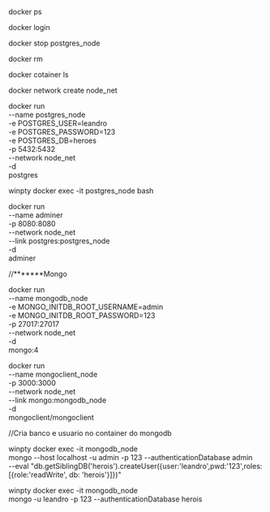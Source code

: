docker ps

docker login

docker stop postgres_node

docker rm <containter>

docker cotainer ls

docker network create node_net

docker run \
    --name postgres_node \
    -e POSTGRES_USER=leandro \
    -e POSTGRES_PASSWORD=123 \
    -e POSTGRES_DB=heroes \
    -p 5432:5432 \
    --network node_net  \
    -d \
    postgres

winpty docker exec -it postgres_node bash

docker run \
    --name adminer \
    -p 8080:8080 \
    --network node_net \
    --link postgres:postgres_node \
    -d \
    adminer

//*******Mongo 

docker run \
    --name mongodb_node \
    -e MONGO_INITDB_ROOT_USERNAME=admin \
    -e MONGO_INITDB_ROOT_PASSWORD=123 \
    -p 27017:27017 \
    --network node_net  \
    -d \
    mongo:4

docker run \
    --name mongoclient_node \
    -p 3000:3000 \
    --network node_net \
    --link mongo:mongodb_node \
    -d \
    mongoclient/mongoclient

//Cria banco e usuario no container do mongodb

winpty docker exec -it mongodb_node \
    mongo --host localhost -u admin -p 123 --authenticationDatabase admin \
    --eval "db.getSiblingDB('herois').createUser({user:'leandro',pwd:'123',roles:[{role:'readWrite', db: 'herois'}]})"

winpty docker exec -it mongodb_node \
    mongo -u leandro -p 123  --authenticationDatabase herois